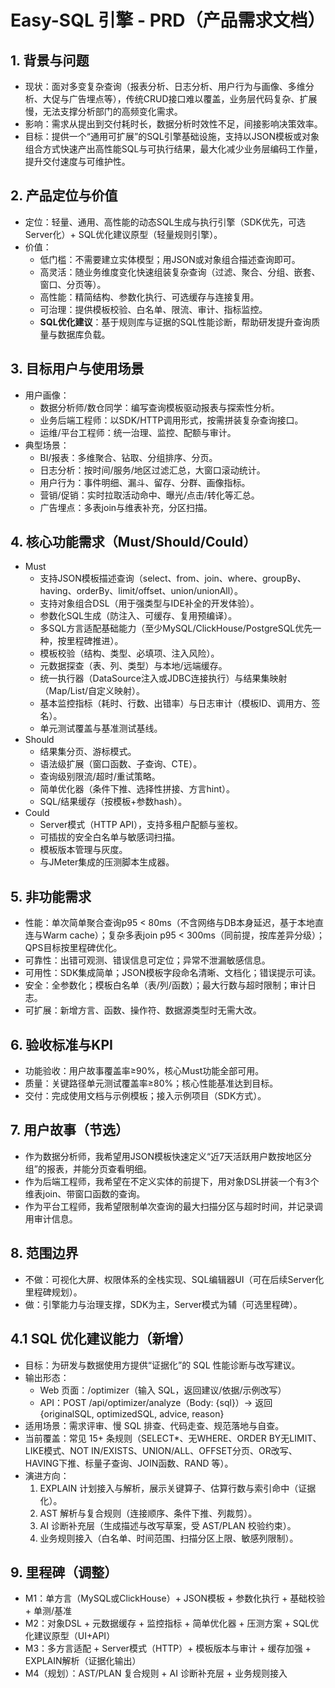 # Easy-SQL 引擎 - PRD（产品需求文档）

## 1. 背景与问题
- 现状：面对多变复杂查询（报表分析、日志分析、用户行为与画像、多维分析、大促与广告埋点等），传统CRUD接口难以覆盖，业务层代码复杂、扩展慢，无法支撑分析部门的高频变化需求。
- 影响：需求从提出到交付耗时长，数据分析时效性不足，间接影响决策效率。
- 目标：提供一个“通用可扩展”的SQL引擎基础设施，支持以JSON模板或对象组合方式快速产出高性能SQL与可执行结果，最大化减少业务层编码工作量，提升交付速度与可维护性。

## 2. 产品定位与价值
- 定位：轻量、通用、高性能的动态SQL生成与执行引擎（SDK优先，可选Server化）+ SQL优化建议原型（轻量规则引擎）。
- 价值：
  - 低门槛：不需要建立实体模型；用JSON或对象组合描述查询即可。
  - 高灵活：随业务维度变化快速组装复杂查询（过滤、聚合、分组、嵌套、窗口、分页等）。
  - 高性能：精简结构、参数化执行、可选缓存与连接复用。
  - 可治理：提供模板校验、白名单、限流、审计、指标监控。
  - **SQL优化建议**：基于规则库与证据的SQL性能诊断，帮助研发提升查询质量与数据库负载。

## 3. 目标用户与使用场景
- 用户画像：
  - 数据分析师/数仓同学：编写查询模板驱动报表与探索性分析。
  - 业务后端工程师：以SDK/HTTP调用形式，按需拼装复杂查询接口。
  - 运维/平台工程师：统一治理、监控、配额与审计。
- 典型场景：
  - BI/报表：多维聚合、钻取、分组排序、分页。
  - 日志分析：按时间/服务/地区过滤汇总，大窗口滚动统计。
  - 用户行为：事件明细、漏斗、留存、分群、画像指标。
  - 营销/促销：实时拉取活动命中、曝光/点击/转化等汇总。
  - 广告埋点：多表join与维表补充，分区扫描。

## 4. 核心功能需求（Must/Should/Could）
- Must
  - 支持JSON模板描述查询（select、from、join、where、groupBy、having、orderBy、limit/offset、union/unionAll）。
  - 支持对象组合DSL（用于强类型与IDE补全的开发体验）。
  - 参数化SQL生成（防注入、可缓存、复用预编译）。
  - 多SQL方言适配基础能力（至少MySQL/ClickHouse/PostgreSQL优先一种，按里程碑推进）。
  - 模板校验（结构、类型、必填项、注入风险）。
  - 元数据探查（表、列、类型）与本地/远端缓存。
  - 统一执行器（DataSource注入或JDBC连接执行）与结果集映射（Map/List/自定义映射）。
  - 基本监控指标（耗时、行数、出错率）与日志审计（模板ID、调用方、签名）。
  - 单元测试覆盖与基准测试基线。
- Should
  - 结果集分页、游标模式。
  - 语法级扩展（窗口函数、子查询、CTE）。
  - 查询级别限流/超时/重试策略。
  - 简单优化器（条件下推、选择性拼接、方言hint）。
  - SQL/结果缓存（按模板+参数hash）。
- Could
  - Server模式（HTTP API），支持多租户配额与鉴权。
  - 可插拔的安全白名单与敏感词扫描。
  - 模板版本管理与灰度。
  - 与JMeter集成的压测脚本生成器。

## 5. 非功能需求
- 性能：单次简单聚合查询p95 < 80ms（不含网络与DB本身延迟，基于本地直连与Warm cache）；复杂多表join p95 < 300ms（同前提，按库差异分级）；QPS目标按里程碑优化。
- 可靠性：出错可观测、错误信息可定位；异常不泄漏敏感信息。
- 可用性：SDK集成简单；JSON模板字段命名清晰、文档化；错误提示可读。
- 安全：全参数化；模板白名单（表/列/函数）；最大行数与超时限制；审计日志。
- 可扩展：新增方言、函数、操作符、数据源类型时无需大改。

## 6. 验收标准与KPI
- 功能验收：用户故事覆盖率≥90%，核心Must功能全部可用。
- 质量：关键路径单元测试覆盖率≥80%；核心性能基准达到目标。
- 交付：完成使用文档与示例模板；接入示例项目（SDK方式）。

## 7. 用户故事（节选）
- 作为数据分析师，我希望用JSON模板快速定义“近7天活跃用户数按地区分组”的报表，并能分页查看明细。
- 作为后端工程师，我希望在不定义实体的前提下，用对象DSL拼装一个有3个维表join、带窗口函数的查询。
- 作为平台工程师，我希望限制单次查询的最大扫描分区与超时时间，并记录调用审计信息。

## 8. 范围边界
- 不做：可视化大屏、权限体系的全栈实现、SQL编辑器UI（可在后续Server化里程碑规划）。
- 做：引擎能力与治理支撑，SDK为主，Server模式为辅（可选里程碑）。

## 4.1 SQL 优化建议能力（新增）

- 目标：为研发与数据使用方提供“证据化”的 SQL 性能诊断与改写建议。
- 输出形态：
  - Web 页面：/optimizer（输入 SQL，返回建议/依据/示例改写）
  - API：POST /api/optimizer/analyze（Body: {sql}）→ 返回 {originalSQL, optimizedSQL, advice, reason}
- 适用场景：需求评审、慢 SQL 排查、代码走查、规范落地与自查。
- 当前覆盖：常见 15+ 条规则（SELECT*、无WHERE、ORDER BY无LIMIT、LIKE模式、NOT IN/EXISTS、UNION/ALL、OFFSET分页、OR改写、HAVING下推、标量子查询、JOIN函数、RAND 等）。
- 演进方向：
  1) EXPLAIN 计划接入与解析，展示关键算子、估算行数与索引命中（证据化）。
  2) AST 解析与复合规则（连接顺序、条件下推、列裁剪）。
  3) AI 诊断补充层（生成描述与改写草案，受 AST/PLAN 校验约束）。
  4) 业务规则接入（白名单、时间范围、扫描分区上限、敏感列限制）。

## 9. 里程碑（调整）
- M1：单方言（MySQL或ClickHouse）+ JSON模板 + 参数化执行 + 基础校验 + 单测/基准
- M2：对象DSL + 元数据缓存 + 监控指标 + 简单优化器 + 压测方案 + SQL优化建议原型（UI+API）
- M3：多方言适配 + Server模式（HTTP）+ 模板版本与审计 + 缓存加强 + EXPLAIN解析（证据化输出）
- M4（规划）：AST/PLAN 复合规则 + AI 诊断补充层 + 业务规则接入